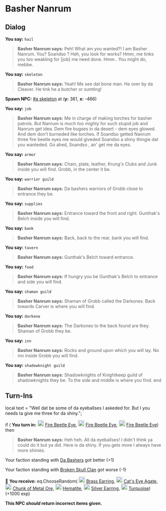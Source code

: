# Basher Nanrum






## Dialog

**You say:** `hail`



>**Basher Nanrum says:** Peh! What am you wanted?! I am Basher Nanrum. You? Soandso ? Heh, you look for works? Hmm, me tinks you too weakling for [job] me need done. Hmm.. You might do, mebbe.

**You say:** `skeleton`



>**Basher Nanrum says:** Yeah! Me see dat bone man. He over by da Cleaver. He tink he a butcher or sumting!


**Spawn NPC:**  [\#a skeleton](/npc/52125) at (**y:** 361, **x:** -466)



**You say:** `job`



>**Basher Nanrum says:** Me in charge of making torches for basher patrols. But Nanrum is much too mighty for such stupid job and Nanrum get idea. Dem fire bugses in da desert - dem eyes glowed. And dem don't burneded like torches. If Soandso getted Nanrum three fire beetle eyes me would giveded Soandso a shiny thingie dat you wanteded. Go ahed, Soandso , an' get me da eyes.

**You say:** `armor`



>**Basher Nanrum says:** Chain, plate, leather, Krung's Clubs and Junk inside you will find.  Grobb, in the center it be.

**You say:** `warrior guild`



>**Basher Nanrum says:** Da bashers warriors of Grobb close to entrance they be.

**You say:** `supplies`



>**Basher Nanrum says:** Entrance toward the front and right.  Gunthak's Belch inside you will find.

**You say:** `bank`



>**Basher Nanrum says:** Back, back to the rear, bank you will find.

**You say:** `tavern`



>**Basher Nanrum says:** Gunthak's Belch toward entrance.

**You say:** `food`



>**Basher Nanrum says:** If hungry you be Gunthak's Belch to entrance and side you will find.

**You say:** `shaman guild`



>**Basher Nanrum says:** Shaman of Grobb called the Darkones.  Back towards Carver is where you will find.

**You say:** `darkone`



>**Basher Nanrum says:** The Darkones to the back found are they.  Shaman of Grobb they be.

**You say:** `inn`



>**Basher Nanrum says:** Rocks and ground upon which you will lay.  No inn inside Grobb you will find.

**You say:** `shadowknight guild`



>**Basher Nanrum says:** Shadowknights of Knightkeep guild of shadowknights they be.  To the side and middle is where you find.
end



## Turn-Ins



local text = "Well dat be some of da eyeballses I askeded for. But I you needs ta give me three for da shiny.";



if ( **You turn in:** <img style="background:url(/static/icons/blank_slot.gif);width:20px;height:20px;" src="/static/icons/item_859.png" alt="" /> <a
                                href="/item/10307" data-url="10307" class="tooltip-link link">Fire Beetle Eye</a>, <img style="background:url(/static/icons/blank_slot.gif);width:20px;height:20px;" src="/static/icons/item_859.png" alt="" /> <a
                                href="/item/10307" data-url="10307" class="tooltip-link link">Fire Beetle Eye</a>, <img style="background:url(/static/icons/blank_slot.gif);width:20px;height:20px;" src="/static/icons/item_859.png" alt="" /> <a
                                href="/item/10307" data-url="10307" class="tooltip-link link">Fire Beetle Eye</a>) then


>**Basher Nanrum says:** Heh heh. All da eyeballses! I didn't think ya could do it but ya did. Here is da shiny. If you gets more I always have more shinies.


Your faction standing with [Da Bashers](/faction/235) got better (<span class='text-success'>+1</span>)


Your faction standing with [Broken Skull Clan](/faction/222) got worse (<span class='text-danger'>-1</span>)


 &#127873; **You receive:** eq.ChooseRandom( <img style="background:url(/static/icons/blank_slot.gif);width:20px;height:20px;" src="/static/icons/item_757.png" alt="" /> <a
                                href="/item/10351" data-url="10351" class="tooltip-link link">Brass Earring</a>,  <img style="background:url(/static/icons/blank_slot.gif);width:20px;height:20px;" src="/static/icons/item_955.png" alt="" /> <a
                                href="/item/10026" data-url="10026" class="tooltip-link link">Cat's Eye Agate</a>,  <img style="background:url(/static/icons/blank_slot.gif);width:20px;height:20px;" src="/static/icons/item_767.png" alt="" /> <a
                                href="/item/10060" data-url="10060" class="tooltip-link link">Chunk of Metal Ore</a>,  <img style="background:url(/static/icons/blank_slot.gif);width:20px;height:20px;" src="/static/icons/item_767.png" alt="" /> <a
                                href="/item/10018" data-url="10018" class="tooltip-link link">Hematite</a>,  <img style="background:url(/static/icons/blank_slot.gif);width:20px;height:20px;" src="/static/icons/item_544.png" alt="" /> <a
                                href="/item/10006" data-url="10006" class="tooltip-link link">Silver Earring</a>,  <img style="background:url(/static/icons/blank_slot.gif);width:20px;height:20px;" src="/static/icons/item_946.png" alt="" /> <a
                                href="/item/10017" data-url="10017" class="tooltip-link link">Turquoise</a>) (+1000 exp)

 

**This NPC *should* return incorrect items given.**
